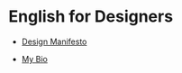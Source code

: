 # English for Designers

- [Design Manifesto](01-design-manifesto/index.md)

- [My Bio](02-design-manifesto/index.md)
